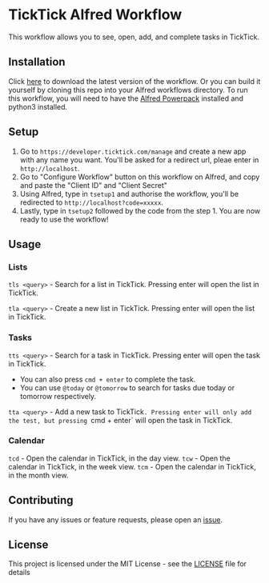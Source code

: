 # TickTick Alfred Workflow

<Screenshot-Here> 

This workflow allows you to see, open, add, and complete tasks in TickTick. 

## Installation
Click [here](https://github.com/yakitrak/ticktick-alfred-workflow/releases/latest) to download the latest version of the workflow. 
Or you can build it yourself by cloning this repo into your Alfred workflows directory. To run this workflow,
you will need to have the [Alfred Powerpack](https://www.alfredapp.com/powerpack/) installed and python3 installed.

## Setup
1. Go to `https://developer.ticktick.com/manage` and 
create a new app with any name you want. You'll be asked for a redirect url, pleae enter in `http://localhost`.
2. Go to "Configure Workflow" button on this workflow on Alfred, and copy and paste the "Client ID" and "Client Secret"
3. Using Alfred, type in `tsetup1` and authorise the workflow, you'll be redirected to 
`http://localhost?code=xxxxx`.
4. Lastly, type in `tsetup2` followed by the code from the step 1. You are now ready to use the workflow!

## Usage
### Lists
`tls <query>` - Search for a list in TickTick. Pressing enter will open the list in TickTick.

`tla <query>` - Create a new list in TickTick. Pressing enter will open the list in TickTick.

### Tasks
`tts <query>` - Search for a task in TickTick. Pressing enter will open the task in TickTick.
- You can also press `cmd + enter` to complete the task.
- You can use `@today` or `@tomorrow` to search for tasks due today or tomorrow respectively.

`tta <query>` - Add a new task to TickTick`. Pressing enter will only add the test, but pressing `cmd + enter` will
open the task in TickTick.

### Calendar
`tcd` - Open the calendar in TickTick, in the day view.
`tcw` - Open the calendar in TickTick, in the week view.
`tcm` - Open the calendar in TickTick, in the month view.

## Contributing
If you have any issues or feature requests, please open an [issue](https://github.com/yakitrak/ticktick-alfred-workflow/issues/new).

## License
This project is licensed under the MIT License - see the [LICENSE](LICENSE) file for details








